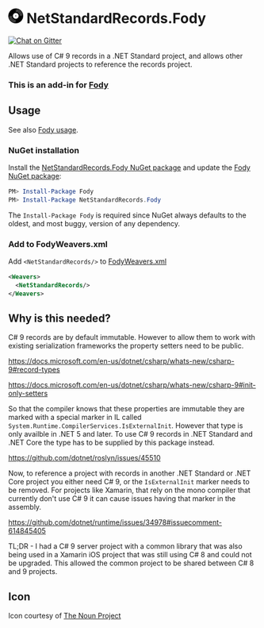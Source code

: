 # <img src="package_icon.png" height="30px"> NetStandardRecords.Fody

[![Chat on Gitter](https://img.shields.io/gitter/room/fody/fody.svg)](https://gitter.im/Fody/Fody)

Allows use of C# 9 records in a .NET Standard project, and allows other .NET Standard projects to reference the records project.

### This is an add-in for [Fody](https://github.com/Fody/Home/)


## Usage

See also [Fody usage](https://github.com/Fody/Home/blob/master/pages/usage.md).


### NuGet installation

Install the [NetStandardRecords.Fody NuGet package](https://www.nuget.org/packages/NetStandardRecords.Fody) and update the [Fody NuGet package](https://nuget.org/packages/Fody/):

```powershell
PM> Install-Package Fody
PM> Install-Package NetStandardRecords.Fody
```

The `Install-Package Fody` is required since NuGet always defaults to the oldest, and most buggy, version of any dependency.


### Add to FodyWeavers.xml

Add `<NetStandardRecords/>` to [FodyWeavers.xml](https://github.com/Fody/Home/blob/master/pages/usage.md#add-fodyweaversxml)

```xml
<Weavers>
  <NetStandardRecords/>
</Weavers>
```

## Why is this needed?

C# 9 records are by default immutable. However to allow them to work with existing serialization frameworks the property setters need to be public.

https://docs.microsoft.com/en-us/dotnet/csharp/whats-new/csharp-9#record-types

https://docs.microsoft.com/en-us/dotnet/csharp/whats-new/csharp-9#init-only-setters

So that the compiler knows that these properties are immutable they are marked with a special marker in IL called `System.Runtime.CompilerServices.IsExternalInit`. However that type is only availble in .NET 5 and later. To use C# 9 records in .NET Standard and .NET Core the type has to be supplied by this package instead.

https://github.com/dotnet/roslyn/issues/45510

Now, to reference a project with records in another .NET Standard or .NET Core project you either need C# 9, or the `IsExternalInit` marker needs to be removed. For projects like Xamarin, that rely on the mono compiler that currently don't use C# 9 it can cause issues having that marker in the assembly.

https://github.com/dotnet/runtime/issues/34978#issuecomment-614845405

TL;DR - I had a C# 9 server project with a common library that was also being used in a Xamarin iOS project that was still using C# 8 and could not be upgraded. This allowed the common project to be shared between C# 8 and 9 projects.


## Icon

Icon courtesy of [The Noun Project](https://thenounproject.com)
